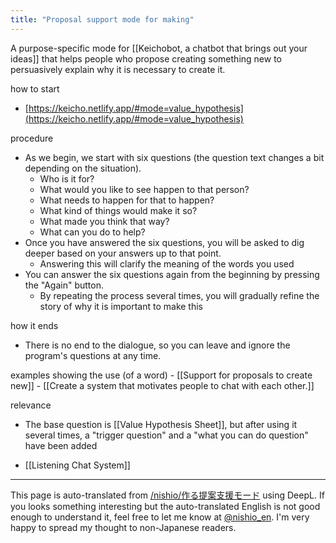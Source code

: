 ```yaml
---
title: "Proposal support mode for making"
---
```


A purpose-specific mode for [[Keichobot, a chatbot that brings out your ideas]] that helps people who propose creating something new to persuasively explain why it is necessary to create it.

how to start
- [https://keicho.netlify.app/#mode=value_hypothesis](https://keicho.netlify.app/#mode=value_hypothesis)

procedure
- As we begin, we start with six questions (the question text changes a bit depending on the situation).
    - Who is it for?
    - What would you like to see happen to that person?
    - What needs to happen for that to happen?
    - What kind of things would make it so?
    - What made you think that way?
    - What can you do to help?
- Once you have answered the six questions, you will be asked to dig deeper based on your answers up to that point.
    - Answering this will clarify the meaning of the words you used
- You can answer the six questions again from the beginning by pressing the "Again" button.
    - By repeating the process several times, you will gradually refine the story of why it is important to make this

how it ends
- There is no end to the dialogue, so you can leave and ignore the program's questions at any time.

examples showing the use (of a word)
    - [[Support for proposals to create new]]
    - [[Create a system that motivates people to chat with each other.]]

relevance
- The base question is [[Value Hypothesis Sheet]], but after using it several times, a "trigger question" and a "what you can do question" have been added

- [[Listening Chat System]]

---
This page is auto-translated from [/nishio/作る提案支援モード](https://scrapbox.io/nishio/作る提案支援モード) using DeepL. If you looks something interesting but the auto-translated English is not good enough to understand it, feel free to let me know at [@nishio_en](https://twitter.com/nishio_en). I'm very happy to spread my thought to non-Japanese readers.